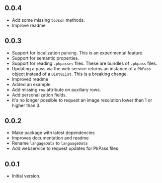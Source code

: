## 0.0.4

- Add some missing `toJson` methods.
- Improve readme

## 0.0.3

- Support for localization parsing. This is an experimental feature.
- Support for semantic properties.
- Support for reading `.pkpasses` files. These are bundles of `.pkpass` files.
- Updating a pass via the web service returns an instance of a `PkPass` object instead of a `UInt8List`. This is a breaking change.
- Improved readme
- Added an example.
- Add missing `row` attribute on auxiliary rows.
- Add personalization fields.
- It's no longer possible to request an image resolution lower than 1 or higher than 3.

## 0.0.2

- Make package with latest dependencies
- Improves documentation and readme
- Rename `langageData` to `languageData`
- Add webservice to request updates for PkPass files

## 0.0.1

- Initial version.
